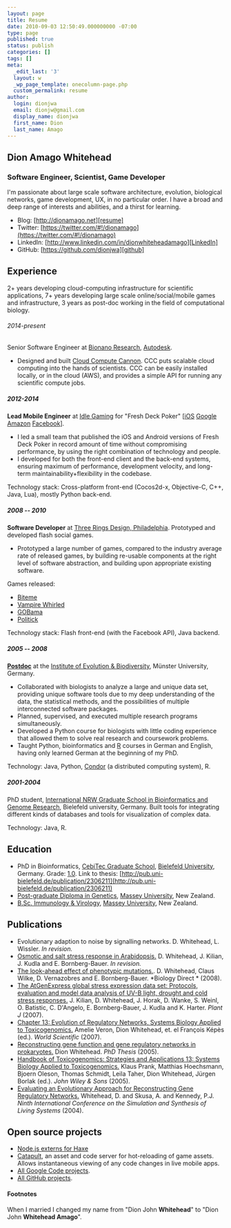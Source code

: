 ```yaml
---
layout: page
title: Resume
date: 2010-09-03 12:50:49.000000000 -07:00
type: page
published: true
status: publish
categories: []
tags: []
meta:
  _edit_last: '3'
  layout: w
  _wp_page_template: onecolumn-page.php
  custom_permalink: resume
author:
  login: dionjwa
  email: dionjw@gmail.com
  display_name: dionjwa
  first_name: Dion
  last_name: Amago
---
```

[linkedin]: http://www.linkedin.com/in/dionwhiteheadamago
[github]: https://github.com/dionjwa
[ooo]: https://en.wikipedia.org/wiki/Three_Rings_Design
[ieb]: http://ieb.uni-muenster.de/bioinf
[academics]: http://dionamago.net/academicresume
[haxe]: http://haxe.org
[jedit]: www.jedit.org
[resume]: http://dionamago.net/resume
[blog]: http://dionamago.net

## Dion Amago Whitehead



### Software Engineer, Scientist, Game Developer

I'm passionate about large scale software architecture, evolution, biological networks, game development, UX, in no particular order. I have a broad and deep range of interests and abilities, and a thirst for learning.

- Blog: [http://dionamago.net][resume]
- Twitter: [https://twitter.com/#!/dionamago](https://twitter.com/#!/dionamago)
- LinkedIn: [http://www.linkedin.com/in/dionwhiteheadamago][LinkedIn]
- GitHub: [https://github.com/dionjwa][github]

## Experience

2+ years developing cloud-computing infrastructure for scientific applications, 7+ years developing large scale online/social/mobile games and infrastructure, 3 years as post-doc working in the field of computational biology.

###### 2014-present

Senior Software Engineer at [Bionano Research](http://bionano.autodesk.com/), [Autodesk](https://autodeskresearch.com/groups/bionano).

 - Designed and built [Cloud Compute Cannon](https://github.com/Autodesk/cloud-compute-cannon). CCC puts scalable cloud computing into the hands of scientists. CCC can be easily installed locally, or in the cloud (AWS), and provides a simple API for running any scientific compute jobs.


##### 2012-2014

**Lead Mobile Engineer** at [Idle Gaming](http://idle-gaming.com/) for "Fresh Deck Poker" [[iOS](https://itunes.apple.com/us/app/fresh-deck-poker-live-texas/id536381662?mt=8) [Google](https://play.google.com/store/apps/details?id=com.idlegames.eldorado&hl=en) [Amazon](http://www.amazon.com/Idle-Games-Poker-Fresh-Deck/dp/B00D31EAJ0) [Facebook](https://apps.facebook.com/freshdeckpoker/?kt_type=fbPage)].

- I led a small team that published the iOS and Android versions of Fresh Deck Poker in record amount of time without compromising performance, by using the right combination of technology and people.
- I developed for both the front-end client and the back-end systems, ensuring maximum of performance, development velocity, and long-term maintainability+flexibility in the codebase.

Technology stack: Cross-platform front-end (Cocos2d-x, Objective-C, C++, Java, Lua), mostly Python back-end.

##### 2008 -- 2010

**Software Developer** at [Three Rings Design, Philadelphia][ooo]. Prototyped and developed flash social games.

- Prototyped a large number of games, compared to the industry average rate of released games, by building re-usable components at the right level of software abstraction, and building upon appropriate existing software.

Games released:

- [Biteme](http://dionamago.net/?p=214)
- [Vampire Whirled](http://dionamago.net/?p=205)
- [GOBama](http://dionamago.net/?p=82)
- [Politick](http://dionamago.net/?p=69)

Technology stack: Flash front-end (with the Facebook API), Java backend.
     
##### 2005 -- 2008

**[Postdoc](http://www.bornberglab.org/people/whitehead)** at the [Institute of Evolution & Biodiversity][ieb], Münster University, Germany.

- Collaborated with biologists to analyze a large and unique data set, providing unique software tools due to my deep understanding of the data, the statistical methods, and the possibilities of multiple interconnected software packages.
- Planned, supervised, and executed multiple research programs simultaneously.
- Developed a Python course for biologists with little coding experience that allowed them to solve real research and coursework problems.
- Taught Python, bioinformatics and [R](http://www.r-project.org/) courses in German and English, having only learned German at the beginning of my PhD.

Technology: Java, Python, [Condor](http://research.cs.wisc.edu/htcondor/) (a distributed computing system), R.

##### 2001-2004 

PhD student, [International NRW Graduate School in Bioinformatics and Genome Research](http://www.cebitec.uni-bielefeld.de/index.php/graduate-programs), Bielefeld university, Germany. Built tools for integrating different kinds of databases and tools for visualization of complex data.

Technology: Java, R.


## Education

- PhD in Bioinformatics, [CebiTec Graduate School](http://www.techfak.uni-bielefeld.de/web/Studies/Studyprograms/doctoralProgramBIG), [Bielefeld University](http://www.uni-bielefeld.de/), Germany. Grade: [1.0](http://en.wikipedia.org/wiki/Academic_grading_in_Germany). Link to thesis: [http://pub.uni-bielefeld.de/publication/2306211](http://pub.uni-bielefeld.de/publication/2306211)
- [Post-graduate Diploma in Genetics](http://www.massey.ac.nz/massey/learning/colleges/college-of-sciences/research/fundamental-sciences-research/genetics-genomics-evolution/genetics-genomics-evolution_home.cfm), [Massey University](http://www.massey.ac.nz/‎), New Zealand. 
- [B.Sc. Immunology & Virology](http://medlab-school.massey.ac.nz/course_bmlsc.html), [Massey University](http://www.massey.ac.nz/‎), New Zealand.

## Publications

- Evolutionary adaption to noise by signalling networks.
D. Whitehead, L. Wissler.
*In revision.*
- [Osmotic and salt stress response in Arabidopsis.](http://dionamago.net/content/courses/Whitehead-Kilian-etal-2007-DRAFT.pdf)
D. Whitehead, J. Kilian, J. Kudla and E. Bornberg-Bauer. *In revision.*
- [The look-ahead effect of phenotypic mutations.](http://www.biology-direct.com/content/3/1/18). D. Whitehead, Claus Wilke, D. Vernazobres
and E. Bornberg-Bauer. *Biology Direct * (2008).
- [The AtGenExpress global stress expression data set: Protocols, evaluation and model data analysis of UV-B light, drought and cold stress responses.](http://www.blackwell-synergy.com/doi/abs/10.1111/j.1365-313X.2007.03052.x) J. Kilian, D. Whitehead, J. Horak, D.
Wanke, S. Weinl, O. Batistic, C. D'Angelo, E. Bornberg-Bauer, J. Kudla and K. Harter. *Plant J* (2007).
- [Chapter 13: Evolution of Regulatory Networks, Systems Biology Applied to Toxicogenomics.](http://www.worldscibooks.com/lifesci/6459.html) Amelie Veron, Dion Whitehead, et. el François Képès (ed.). *World Scientific* (2007).
- [Reconstructing gene function and gene regulatory networks in prokaryotes.](http://bieson.ub.uni-bielefeld.de/volltexte/2005/792) Dion Whitehead. *PhD Thesis* (2005).
- [Handbook of Toxicogenomics: Strategies and Applications 13: Systems Biology Applied to Toxicogenomics.](http://www3.interscience.wiley.com/cgi-bin/abstract/110575170/ABSTRACT) Klaus Prank, Matthias Hoechsmann, Bjoern Oleson, Thomas Schmidt, Leila Taher, Dion Whitehead, Jürgen Borlak (ed.). *John Wiley &amp; Sons* (2005).
- [Evaluating an Evolutionary Approach for Reconstructing Gene Regulatory Networks.](http://dionamago.net/content/courses/alife9.pdf) Whitehead, D. and Skusa, A. and Kennedy, P.J. *Ninth International Conference on the Simulation and
Synthesis of Living Systems* (2004).

## Open source projects

- [Node.js externs for Haxe](https://github.com/dionjwa/nodejs-std)
- [Catapult](https://github.com/dionjwa/catapult), an asset and code server for hot-reloading of game assets. Allows instantaneous viewing of any code changes in live mobile apps.
- [All Google Code projects](http://code.google.com/u/dionjw/).
- [All GitHub projects](http://github.com/dionjwa).


#### Footnotes
<a name="note"></a>
When I married I changed my name from "Dion John **Whitehead**" to "Dion John **Whitehead Amago**".
